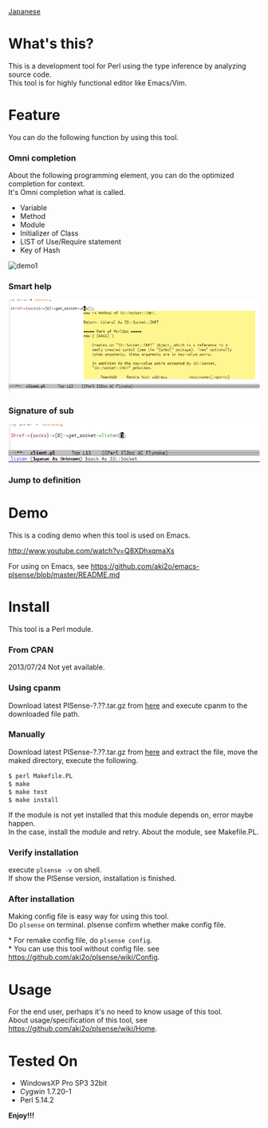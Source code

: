 [Japanese](https://github.com/aki2o/plsense/blob/master/README-ja.md)

What's this?
============

This is a development tool for Perl using the type inference by analyzing source code.  
This tool is for highly functional editor like Emacs/Vim.


Feature
=======

You can do the following function by using this tool.

### Omni completion

About the following programming element, you can do the optimized completion for context.  
It's Omni completion what is called.  

* Variable
* Method
* Module
* Initializer of Class
* LIST of Use/Require statement
* Key of Hash

![demo1](image/demo1.png)

### Smart help

![demo1](image/demo2.png)

### Signature of sub

![demo1](image/demo3.png)

### Jump to definition


Demo
====

This is a coding demo when this tool is used on Emacs.

http://www.youtube.com/watch?v=Q8XDhxqmaXs

For using on Emacs, see https://github.com/aki2o/emacs-plsense/blob/master/README.md


Install
=======

This tool is a Perl module.

### From CPAN

2013/07/24 Not yet available.

### Using cpanm

Download latest PlSense-?.??.tar.gz from [here](https://github.com/aki2o/plsense/releases)
and execute cpanm to the downloaded file path.

### Manually

Download latest PlSense-?.??.tar.gz from [here](https://github.com/aki2o/plsense/releases)
and extract the file, move the maked directory, execute the following.

```
$ perl Makefile.PL
$ make
$ make test
$ make install
```

If the module is not yet installed that this module depends on, error maybe happen.  
In the case, install the module and retry. About the module, see Makefile.PL.

### Verify installation

execute `plsense -v` on shell.  
If show the PlSense version, installation is finished.

### After installation

Making config file is easy way for using this tool.  
Do `plsense` on terminal. plsense confirm whether make config file.  

\* For remake config file, do `plsense config`.  
\* You can use this tool without config file. see https://github.com/aki2o/plsense/wiki/Config.  


Usage
=====

For the end user, perhaps it's no need to know usage of this tool.  
About usage/specification of this tool, see https://github.com/aki2o/plsense/wiki/Home.  


Tested On
=========

* WindowsXP Pro SP3 32bit
* Cygwin 1.7.20-1
* Perl 5.14.2


**Enjoy!!!**

